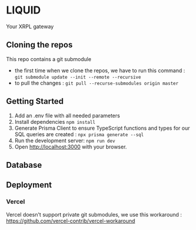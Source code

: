 # LIQUID
Your XRPL gateway


## Cloning the repos

This repo contains a git submodule
- the first time when we clone the repos, we have to run this command : `git submodule update --init --remote --recursive`
- to pull the changes : `git pull --recurse-submodules origin master`


## Getting Started

1. Add an .env file with all needed parameters
2. Install dependencies `npm install`
3. Generate Prisma Client to ensure TypeScript functions and types for our SQL queries are created : `npx prisma generate --sql`
4. Run the development server: `npm run dev`
5. Open [http://localhost:3000](http://localhost:3000) with your browser.

## Database

## Deployment

### Vercel
Vercel doesn't support private git submodules, we use this workaround : https://github.com/vercel-contrib/vercel-workaround 